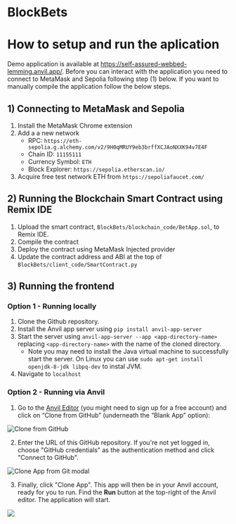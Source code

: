 # BlockBets

# How to setup and run the aplication
Demo application is available at https://self-assured-webbed-lemming.anvil.app/. Before you can interact with the application you need to connect to MetaMask and Sepolia following step (1) below. If you want to manually compile the application follow the below steps. 

## 1) Connecting to MetaMask and Sepolia
1) Install the MetaMask Chrome extension
2) Add a a new network
    - RPC: `https://eth-sepolia.g.alchemy.com/v2/9H0qMRUY9eb3brffXCJAoNXXK94v7E4F` 
    - Chain ID: `11155111`
    - Currency Symbol: `ETH`
    - Block Explorer: `https://sepolia.etherscan.io/`
3) Acquire free test network ETH from `https://sepoliafaucet.com/`

## 2) Running the Blockchain Smart Contract using Remix IDE
1) Upload the smart contract, `BlockBets/blockchain_code/BetApp.sol`, to Remix IDE. 
2) Compile the contract
3) Deploy the contract using MetaMask Injected provider
4) Update the contract address and ABI at the top of `BlockBets/client_code/SmartContract.py`


## 3) Running the frontend 
### Option 1 - Running locally
1) Clone the Github repository.
2) Install the Anvil app server using `pip install anvil-app-server`
3) Start the server using `anvil-app-server --app <app-directory-name>` replacing `<app-directory-name>` with the name of the cloned directory. 
    - Note you may need to install the Java virtual machine to successfully start the server. On Linux you can use `sudo apt-get install openjdk-8-jdk libpq-dev` to instal JVM. 
4) Navigate to `localhost`

### Option 2 - Running via Anvil
1) Go to the [Anvil Editor](https://anvil.works/build?utm_source=github:app_README) (you might need to sign up for a free account) and click on “Clone from GitHub” (underneath the “Blank App” option):
<img src="https://anvil.works/docs/version-control-new-ide/img/git/clone-from-github.png" alt="Clone from GitHub"/>

2) Enter the URL of this GitHub repository. If you're not yet logged in, choose "GitHub credentials" as the authentication method and click "Connect to GitHub".
<img src="https://anvil.works/docs/version-control-new-ide/img/git/clone-app-from-git.png" alt="Clone App from Git modal"/>

3) Finally, click "Clone App". This app will then be in your Anvil account, ready for you to run. Find the **Run** button at the top-right of the Anvil editor. The application will start. 
<img src="https://anvil.works/docs/img/run-button-new-ide.png"/>


